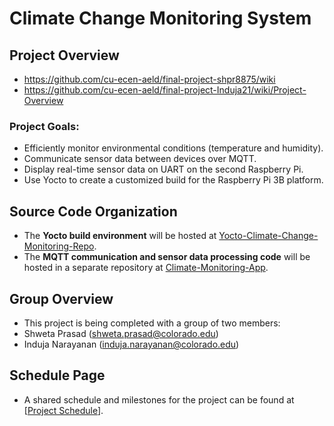 # Climate Change Monitoring System

## Project Overview
- https://github.com/cu-ecen-aeld/final-project-shpr8875/wiki
- https://github.com/cu-ecen-aeld/final-project-Induja21/wiki/Project-Overview

### Project Goals:
- Efficiently monitor environmental conditions (temperature and humidity).
- Communicate sensor data between devices over MQTT.
- Display real-time sensor data on UART on the second Raspberry Pi.
- Use Yocto to create a customized build for the Raspberry Pi 3B platform.

## Source Code Organization
- The **Yocto build environment** will be hosted at [Yocto-Climate-Change-Monitoring-Repo](https://github.com/cu-ecen-aeld/final-project-Induja21).
- The **MQTT communication and sensor data processing code** will be hosted in a separate repository at [Climate-Monitoring-App](https://github.com/cu-ecen-aeld/final-project-shpr8875).

## Group Overview
- This project is being completed with a group of two members:
- Shweta Prasad (shweta.prasad@colorado.edu)
- Induja Narayanan (induja.narayanan@colorado.edu)

## Schedule Page
- A shared schedule and milestones for the project can be found at [[Project Schedule](https://github.com/users/Induja21/projects/1/views/1)].
